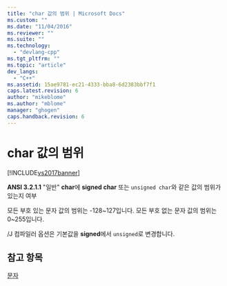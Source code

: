 ```yaml
---
title: "char 값의 범위 | Microsoft Docs"
ms.custom: ""
ms.date: "11/04/2016"
ms.reviewer: ""
ms.suite: ""
ms.technology: 
  - "devlang-cpp"
ms.tgt_pltfrm: ""
ms.topic: "article"
dev_langs: 
  - "C++"
ms.assetid: 15ae9781-ec21-4333-bba8-6d2383bbf7f1
caps.latest.revision: 6
author: "mikeblome"
ms.author: "mblome"
manager: "ghogen"
caps.handback.revision: 6
---
```

# char 값의 범위
[!INCLUDE[vs2017banner](../assembler/inline/includes/vs2017banner.md)]

**ANSI 3.2.1.1** "일반" **char**에 **signed char** 또는 `unsigned char`와 같은 값의 범위가 있는지 여부  
  
 모든 부호 있는 문자 값의 범위는 \-128~127입니다.  모든 부호 없는 문자 값의 범위는 0~255입니다.  
  
 \/J 컴파일러 옵션은 기본값을 **signed**에서 `unsigned`로 변경합니다.  
  
## 참고 항목  
 [문자](../c-language/characters.md)